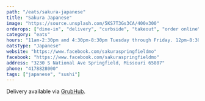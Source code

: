 ```yaml
---
path: "/eats/sakura-japanese"
title: "Sakura Japanese"
image: "https://source.unsplash.com/5KS7T3Gs3CA/400x300"
orderops: ["dine-in", "delivery", "curbside", "takeout", "order online"]
category: "eats"
hours: "11am-2:30pm and 4:30pm-8:30pm Tuesday through Friday. 12pm-8:30pm Saturday and Sunday"
eatsType: "Japanese"
website: "https://www.facebook.com/sakuraspringfieldmo"
facebook: "https://www.facebook.com/sakuraspringfieldmo"
address: "3230 S National Ave Springfield, Missouri 65807"
phone: "4178828000"
tags: ["japanese", "sushi"]
---
```


Delivery available via [GrubHub](https://www.grubhub.com/restaurant/sakura-japanese-sushi-bar--grill-3230-s-national-ave-springfield/1720474).
